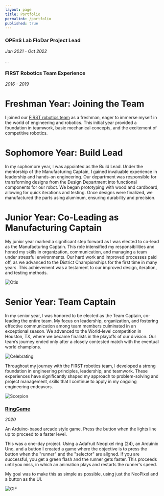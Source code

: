 ```yaml
---
layout: page
title: Portfolio
permalink: /portfolio
published: true
---
```


### 

### OPEnS Lab FloDar Project Lead
*Jan 2021 - Oct 2022*

...

### FIRST Robotics Team Experience
*2016 - 2019*
# Freshman Year: Joining the Team
I joined our [FIRST robotics team](https://www.pigmice.com/) as a freshman, eager to immerse myself in the world of engineering and robotics. This initial year provided a foundation in teamwork, basic mechanical concepts, and the excitement of competitive robotics.

# Sophomore Year: Build Lead
In my sophomore year, I was appointed as the Build Lead. Under the mentorship of the Manufacturing Captain, I gained invaluable experience in leadership and hands-on engineering. Our department was responsible for transforming designs from the Design Department into functional components for our robot. We began prototyping with wood and cardboard, allowing for quick iterations and testing. Once designs were finalized, we manufactured the parts using aluminum, ensuring durability and precision.

# Junior Year: Co-Leading as Manufacturing Captain
My junior year marked a significant step forward as I was elected to co-lead as the Manufacturing Captain. This role intensified my responsibilities and honed my skills in organization, communication, and managing a team under stressful environments. Our hard work and improved processes paid off, as we advanced to the District Championships for the first time in many years. This achievement was a testament to our improved design, iteration, and testing methods.

![Otis](/assets/Otis.jpg "Otis")

# Senior Year: Team Captain
In my senior year, I was honored to be elected as the Team Captain, co-leading the entire team. My focus on leadership, organization, and fostering effective communication among team members culminated in an exceptional season. We advanced to the World-level competition in Houston, TX, where we became finalists in the playoffs of our division. Our team’s journey ended only after a closely contested match with the eventual world champions.

![Celebrating](/assets/PigmiceHouston.JPG "Celebrating getting to finals")

Throughout my journey with the FIRST robotics team, I developed a strong foundation in engineering principles, leadership, and teamwork. These experiences have significantly shaped my approach to problem-solving and project management, skills that I continue to apply in my ongoing engineering endeavors.

![Scorpion](/assets/scorpion.webp "Scorpion")

### [RingGame](https://github.com/DexterCarpenter/RingGame)
*2020*

An Arduino-based arcade style game. Press the button when the lights line up to proceed to a faster level. 

This was a one-day project. Using a Adafruit Neopixel ring (24), an Arduinio Uno, and a button I created a game where the objective is to press the button when the "runner" and the "selector" are aligned. If you are successful, you get a green flash and the runner gets faster. This proceeds until you miss, in which an animation plays and restarts the runner's speed.

My goal was to make this as simple as possible, using just the NeoPixel and a button as the UI.

![GIF](https://github.com/DexterCarpenter/RingGame/blob/master/Documentation/RingGame.gif)
